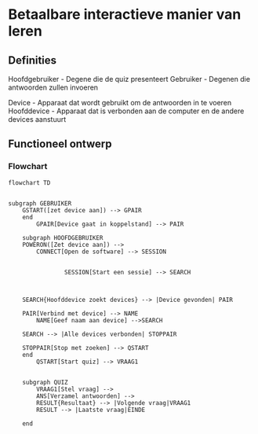 # Betaalbare interactieve manier van leren

## Definities
Hoofdgebruiker - Degene die de quiz presenteert
Gebruiker - Degenen die antwoorden zullen invoeren

Device - Apparaat dat wordt gebruikt om de antwoorden in te voeren
Hoofddevice - Apparaat dat is verbonden aan de computer en de andere devices aanstuurt

## Functioneel ontwerp
### Flowchart
```mermaid
flowchart TD


subgraph GEBRUIKER
    GSTART([zet device aan]) --> GPAIR
    end
        GPAIR[Device gaat in koppelstand] --> PAIR

    subgraph HOOFDGEBRUIKER
    POWERON([Zet device aan]) -->
        CONNECT[Open de software] --> SESSION


                SESSION[Start een sessie] --> SEARCH
                    
    
    
    SEARCH{Hoofddevice zoekt devices} --> |Device gevonden| PAIR
    
    PAIR[Verbind met device] --> NAME
        NAME[Geef naam aan device] -->SEARCH
    
    SEARCH --> |Alle devices verbonden| STOPPAIR

    STOPPAIR[Stop met zoeken] --> QSTART
    end
        QSTART[Start quiz] --> VRAAG1
    

    subgraph QUIZ
        VRAAG1[Stel vraag] -->
        ANS[Verzamel antwoorden] -->
        RESULT{Resultaat} --> |Volgende vraag|VRAAG1
        RESULT --> |Laatste vraag|EINDE

    end




```